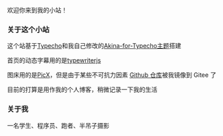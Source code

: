 欢迎你来到我的小站！

### 关于这个小站
这个站基于[Typecho](https://github.com/typecho/typecho)和我自己修改的[Akina-for-Typecho主题](https://github.com/LanternCX/Akina-for-Typecho-CX)搭建

首页的动态字幕用的是[typewriterjs](https://github.com/tameemsafi/typewriterjs)

图床用的是[PicX](https://github.com/XPoet/picx)，但是由于某些不可抗力因素 [Github 仓库](https://github.com/LanternCX/picx-images-hosting)被我镜像到 Gitee 了

目前的打算是用作我的个人博客，稍微记录一下我的生活

### 关于我
一名学生、程序员、跑者、半吊子摄影